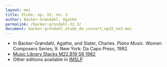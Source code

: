```yaml
---
layout: mei
title: Etude, op. 32, no. 3
author: Backer-Grøndahl, Agathe
permalink: /backer-grondahl-32.3/
document: backer-grondahl_etude_de_concert_op32_no3.mei
---
```


- In Backer-Grøndahl, Agathe, and Slater, Charles. *Piano Music.* Women Composers Series; 9. New York: Da Capo Press, 1982.
- <a href="https://tufts-primo.hosted.exlibrisgroup.com/permalink/f/14dinuo/01TUN_ALMA2185674780003851" target="_blank">Music Library Stacks M22.B19 S6 1982</a>
- Other editions available in <a href="https://imslp.org/wiki/3_Etudes_de_concert,_Op.32_(Backer-Gr%C3%B8ndahl,_Agathe)" target="_blank">IMSLP</a>
